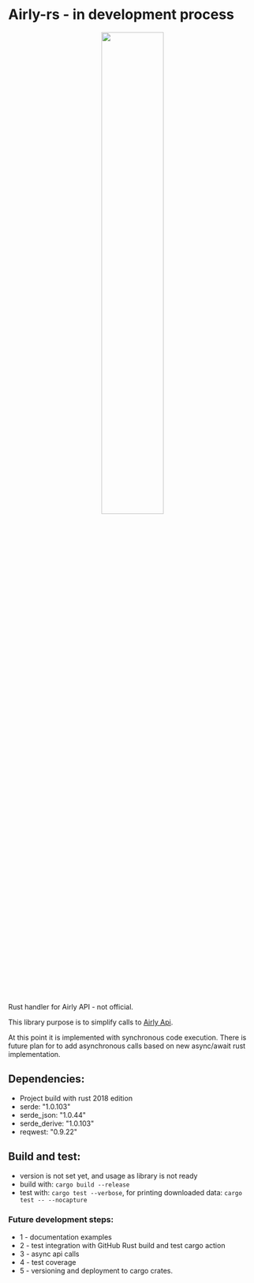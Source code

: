 # Airly-rs - in development process

<p align="center">
    <img 
    width="50%" height="50%" 
    src="https://github.com/Bartoshko/airly_rs/blob/master/assets/LogoBlue.svg"/>
</p>

Rust handler for Airly API - not official. 

This library purpose is to simplify calls to [Airly Api](https://developer.airly.eu/api).

At this point it is implemented with synchronous code execution. 
There is future plan for to add asynchronous calls based on new async/await rust implementation.


## Dependencies:

 - Project build with rust 2018 edition
 - serde: "1.0.103"
 - serde_json: "1.0.44"
 - serde_derive: "1.0.103"
 - reqwest: "0.9.22"

## Build and test:

- version is not set yet, and usage as library is not ready
- build with: `cargo build --release`
- test with: `cargo test --verbose`, for printing downloaded data: `cargo test -- --nocapture`

### Future development steps:

- 1 - documentation examples
- 2 - test integration with GitHub Rust build and test cargo action
- 3 - async api calls
- 4 - test coverage
- 5 - versioning and deployment to cargo crates.

